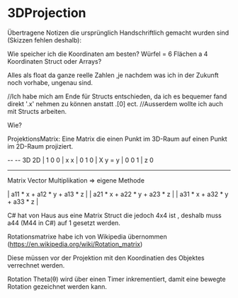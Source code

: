 ﻿# 3DProjection

Übertragene Notizen die ursprünglich Handschriftlich gemacht wurden sind (Skizzen fehlen deshalb):


Wie speicher ich die Koordinaten am besten?
Würfel = 6 Flächen a 4 Koordinaten
Struct oder Arrays?

Alles als float da ganze reelle Zahlen ,je nachdem was ich in der Zukunft noch vorhabe, ungenau sind.

//Ich habe mich am Ende für Structs entschieden, da ich es bequemer fand direkt '.x' nehmen zu können anstatt .[0] ect.
//Ausserdem wollte ich auch mit Structs arbeiten.

Wie?

ProjektionsMatrix: Eine Matrix die einen Punkt im 3D-Raum auf einen Punkt im 2D-Raum projiziert.

--     --      3D       2D
| 1 0 0 |      x        x
| 0 1 0 |  X   y    =   y
| 0 0 1 |      z        0
--     --

Matrix Vector Multiplikation => eigene Methode

| a11 * x + a12 * y + a13 * z | 
| a21 * x + a22 * y + a23 * z |
| a31 * x + a32 * y + a33 * z |

C# hat von Haus aus eine Matrix Struct die jedoch 4x4 ist , deshalb muss a44 (M44 in C#) auf 1 gesetzt werden.

Rotationsmatrixe habe ich von Wikipedia übernommen (https://en.wikipedia.org/wiki/Rotation_matrix)

Diese müssen vor der Projektion mit den Koordinatien des Objektes verrechnet werden. 

Rotation Theta(θ) wird über einen Timer inkrementiert, damit eine bewegte Rotation gezeichnet werden kann.